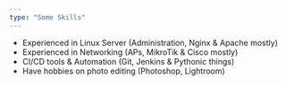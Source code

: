 ```yaml
---
type: "Some Skills"
---
```

- Experienced in Linux Server (Administration, Nginx & Apache mostly)
- Experienced in Networking (APs, MikroTik & Cisco mostly)
- CI/CD tools & Automation (Git, Jenkins & Pythonic things)
- Have hobbies on photo editing (Photoshop, Lightroom)

